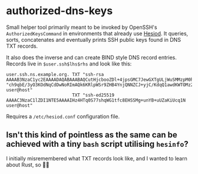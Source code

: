 # authorized-dns-keys

Small helper tool primarily meant to be invoked by OpenSSH's
`AuthorizedKeysCommand` in environments that already use
[Hesiod](https://en.wikipedia.org/wiki/Hesiod_\(name_service\)). It queries,
sorts, concatenates and eventually prints SSH public keys found in DNS TXT
records.

It also does the inverse and can create BIND style DNS record entries. Records
live in `$user.ssh$lhs$rhs` and look like this:

    user.ssh.ns.example.org. TXT "ssh-rsa AAAAB3NzaC1yc2EAAAADAQABAAABAQCutHjcbooZDl+4jpsGMC7JewGXTgULjWuSMMzpM0hCKn4aIOaULkbDV020NiO+dfo0DTo2vXwZn6GqUu4xyZVk5dQa+yk6He3DAzgwsXxsLuwQYfGI0xVgGsaBFWPXqXjWIq6amKKG6o2Ll15HOw6Tj0MULGqQtC/j00VrKxNztNy2Lesa06KkKnFBFimA29ZhVlUjm8W/t7rwg0alulLnoOp" "ch9qbE/3yO3KOdNqCdDwNoRImAQk6KRlpWSr9ZHB4YnjQNNZCJ+yjC/KdqQ1awdKWTOMz2jfbhd/WHeH7XRY4iU2ZatVj6ZAcaqKvkaG8mWDYq2RNf6k88FgLdM33 user@host"
                             TXT "ssh-ed25519 AAAAC3NzaC1lZDI1NTE5AAAAIHz4HTq0S77shqWG1tfc8EHSSMg+unYB+uUZaKiUcq1N user@host"

Requires a `/etc/hesiod.conf` configuration file.

## Isn't this kind of pointless as the same can be achieved with a tiny `bash` script utilising `hesinfo`?

I initially misremembered what TXT records look like, and I wanted to learn
about Rust, so 🤷‍♂️

